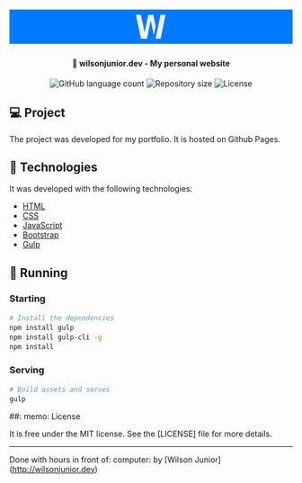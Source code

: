 <h1 align="center">
    <a href="https://wilsonjunior.dev/" target="_blank">
      <img alt="Logo Wilson Junior Dev" title="#wilson-junior-dev" src="assets/img/others/template-github.png" />
    </a>
</h1>

<h4 align="center">
  🚀 wilsonjunior.dev - My personal website
</h4>

<p align="center">
  <img alt="GitHub language count" src="https://img.shields.io/github/languages/count/wilsonjuniordev/wilsonjuniordev.github.io">

  <img alt="Repository size" src="https://img.shields.io/github/repo-size/wilsonjuniordev/wilsonjuniordev.github.io">

  <img alt="License" src="https://img.shields.io/badge/license-MIT-blue">
</p>

## :computer: Project

The project was developed for my portfolio. It is hosted on Github Pages.

## :rocket: Technologies

It was developed with the following technologies:

- [HTML](https://devdocs.io/html)
- [CSS](https://devdocs.io/css)
- [JavaScript](https://devdocs.io/javascript)
- [Bootstrap](https://getbootstrap.com)
- [Gulp](https://gulpjs.com)

## :notebook: Running

### Starting

```bash
# Install the dependencies
npm install gulp
npm install gulp-cli -g
npm install
```

### Serving

```bash
# Build assets and serves
gulp
```

##: memo: License

It is free under the MIT license. See the [LICENSE] file for more details.

---

Done with hours in front of: computer: by [Wilson Junior] (http://wilsonjunior.dev)
